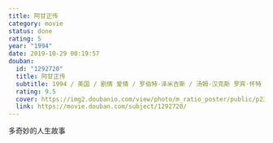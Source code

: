 ```yaml
---
title: 阿甘正传
category: movie
status: done
rating: 5
year: "1994"
date: 2019-10-29 00:19:57
douban:
  id: "1292720"
  title: 阿甘正传
  subtitle: 1994 / 美国 / 剧情 爱情 / 罗伯特·泽米吉斯 / 汤姆·汉克斯 罗宾·怀特
  rating: 9.5
  cover: https://img2.doubanio.com/view/photo/m_ratio_poster/public/p2372307693.jpg
  link: https://movie.douban.com/subject/1292720/
---
```


多奇妙的人生故事